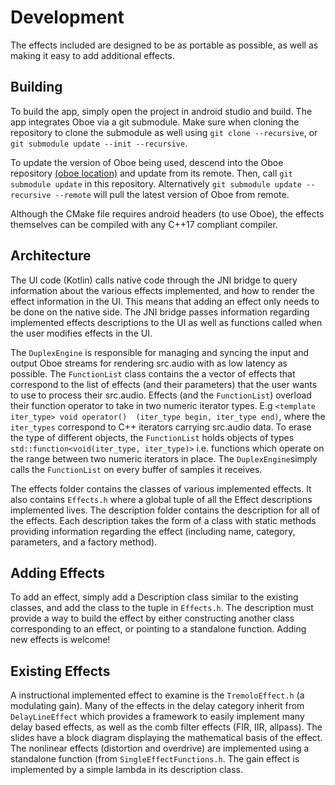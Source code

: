 # Development

The effects included are designed to be as portable as possible, as well as making it easy to add additional effects.

## Building

To build the app, simply open the project in android studio and build. The app integrates Oboe via a git submodule. Make sure
when cloning the repository to clone the submodule as well using `git clone --recursive`, or `git submodule update --init --recursive`.

To update the version of Oboe being used, descend into the Oboe repository [(oboe location)](../app/src/main/cpp) 
and update from its remote. Then, call `git submodule update` in this repository. Alternatively `git submodule update --recursive --remote` will pull the latest version of Oboe from remote.

Although the CMake file requires android headers (to use Oboe), the effects themselves can be compiled with any C++17 compliant compiler.

## Architecture

The UI code (Kotlin) calls native code through the JNI bridge to query information about the various effects implemented,
and how to render the effect information in the UI. This means that adding an effect only needs to be done on the 
native side. The JNI bridge passes information regarding implemented effects descriptions to the UI as well as functions
called when the user modifies effects in the UI.

The `DuplexEngine` is responsible for managing and syncing the input and output Oboe streams for rendering src.audio
with as low latency as possible. The `FunctionList` class contains the a vector of effects that correspond to the list of 
effects (and their parameters) that the user wants to use to process their src.audio. Effects (and the `FunctionList`) overload
their function operator to take in two numeric iterator types. E.g `<template iter_type> void operator() 
(iter_type begin, iter_type end)`, where the `iter_types` correspond to C++ iterators carrying src.audio data. To erase the type
of different objects, the `FunctionList` holds objects of types `std::function<void(iter_type, iter_type)>` i.e. functions
which operate on the range between two numeric iterators in place. The `DuplexEngine`simply calls the `FunctionList` on every 
buffer of samples it receives. 

The effects folder contains the classes of various implemented effects. It also contains `Effects.h` where a global tuple of 
all the Effect descriptions implemented lives. The description folder contains the description for all of the effects. 
Each description takes the form of a class with static methods providing information regarding the effect (including name, 
category, parameters, and a factory method).

## Adding Effects
To add an effect, simply add a Description class similar to the existing classes, and add the class to the tuple in `Effects.h`. The description must provide a way to build the effect by either constructing another class corresponding
to an effect, or pointing to a standalone function. Adding new effects is welcome!

## Existing Effects
A instructional implemented effect to examine is the `TremoloEffect.h` (a modulating gain). 
Many of the effects in the delay category
inherit from `DelayLineEffect` which provides a framework to easily implement many delay based effects, as well as
the comb filter effects (FIR, IIR, allpass). The slides have a block diagram displaying the mathematical basis of the effect.
The nonlinear effects (distortion and overdrive) are implemented using a standalone function (from `SingleEffectFunctions.h`.
The gain effect is implemented by a simple lambda in its description class. 
